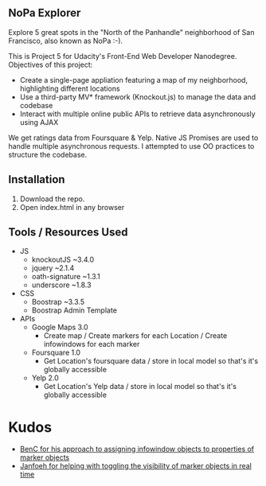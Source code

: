 ## NoPa Explorer
Explore 5 great spots in the "North of the Panhandle" neighborhood of San Francisco, also known as NoPa :-).

This is Project 5 for Udacity's Front-End Web Developer Nanodegree. Objectives of this project:

- Create a single-page appliation featuring a map of my neighborhood, highlighting different locations
- Use a third-party MV* framework (Knockout.js) to manage the data and codebase
- Interact with multiple online public APIs to retrieve data asynchronously using AJAX

We get ratings data from Foursquare & Yelp. Native JS Promises are used to handle multiple asynchronous requests. I attempted to use OO practices to structure the codebase. 

## Installation

1. Download the repo.
2. Open index.html in any browser

## Tools / Resources Used

- JS
  - knockoutJS ~3.4.0
  - jquery ~2.1.4
  - oath-signature ~1.3.1
  - underscore ~1.8.3
- CSS
  - Boostrap ~3.3.5
  - Boostrap Admin Template
- APIs
  - Google Maps 3.0
    - Create map / Create markers for each Location / Create infowindows for each marker
  - Foursquare 1.0
    - Get Location's foursquare data / store in local model so that's it's globally accessible
  - Yelp 2.0
    - Get Location's Yelp data / store in local model so that's it's globally accessible

# Kudos

- [BenC for his approach to assigning infowindow objects to properties of marker objects](http://stackoverflow.com/questions/5868903/marker-content-infowindow-google-maps)
- [Janfoeh for helping with toggling the visibility of marker objects in real time](http://stackoverflow.com/questions/29557938/removing-map-pin-with-search)
